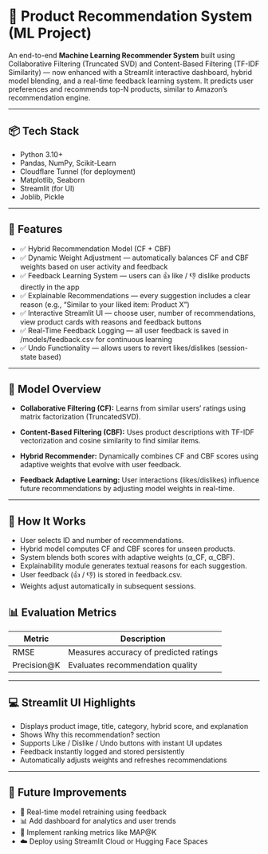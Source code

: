 
# 🛒 Product Recommendation System (ML Project)

An end-to-end **Machine Learning Recommender System** built using Collaborative Filtering (Truncated SVD) and Content-Based Filtering (TF-IDF Similarity) — now enhanced with a Streamlit interactive dashboard, hybrid model blending, and a real-time feedback learning system.
It predicts user preferences and recommends top-N products, similar to Amazon’s recommendation engine.

---

## 📦 Tech Stack
- Python 3.10+
- Pandas, NumPy, Scikit-Learn
- Cloudflare Tunnel (for deployment)
- Matplotlib, Seaborn
- Streamlit (for UI)
- Joblib, Pickle

---

## 🚀 Features
- ✅ Hybrid Recommendation Model (CF + CBF)
- ✅ Dynamic Weight Adjustment — automatically balances CF and CBF weights based on user activity and feedback
- ✅ Feedback Learning System — users can 👍 like / 👎 dislike products directly in the app
- ✅ Explainable Recommendations — every suggestion includes a clear reason (e.g., “Similar to your liked item: Product X”)
- ✅ Interactive Streamlit UI — choose user, number of recommendations, view product cards with reasons and feedback buttons
- ✅ Real-Time Feedback Logging — all user feedback is saved in /models/feedback.csv for continuous learning
- ✅ Undo Functionality — allows users to revert likes/dislikes (session-state based)
---

## 🧠 Model Overview
- **Collaborative Filtering (CF):**
Learns from similar users’ ratings using matrix factorization (TruncatedSVD).

- **Content-Based Filtering (CBF):**
Uses product descriptions with TF-IDF vectorization and cosine similarity to find similar items.

- **Hybrid Recommender:**
Dynamically combines CF and CBF scores using adaptive weights that evolve with user feedback.

- **Feedback Adaptive Learning:**
User interactions (likes/dislikes) influence future recommendations by adjusting model weights in real-time.

---

## 🧮 How It Works

- User selects ID and number of recommendations.
- Hybrid model computes CF and CBF scores for unseen products.
- System blends both scores with adaptive weights (α_CF, α_CBF).
- Explainability module generates textual reasons for each suggestion.
- User feedback (👍 / 👎) is stored in feedback.csv.
- Weights adjust automatically in subsequent sessions.

## 📊 Evaluation Metrics
| Metric | Description |
|---------|--------------|
| RMSE | Measures accuracy of predicted ratings |
| Precision@K | Evaluates recommendation quality |

---

## 💻 Streamlit UI Highlights

- Displays product image, title, category, hybrid score, and explanation
- Shows Why this recommendation? section
- Supports Like / Dislike / Undo buttons with instant UI updates
- Feedback instantly logged and stored persistently
- Automatically adjusts weights and refreshes recommendations
---

## 🧩 Future Improvements

- 🔁 Real-time model retraining using feedback
- 📊 Add dashboard for analytics and user trends
- 🧮 Implement ranking metrics like MAP@K
- ☁️ Deploy using Streamlit Cloud or Hugging Face Spaces


